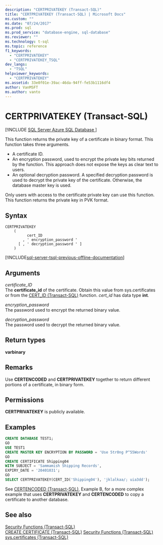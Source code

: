 ```yaml
---
description: "CERTPRIVATEKEY (Transact-SQL)"
title: "CERTPRIVATEKEY (Transact-SQL) | Microsoft Docs"
ms.custom: ""
ms.date: "07/24/2017"
ms.prod: sql
ms.prod_service: "database-engine, sql-database"
ms.reviewer: ""
ms.technology: t-sql
ms.topic: reference
f1_keywords: 
  - "CERTPRIVATEKEY"
  - "CERTPRIVATEKEY_TSQL"
dev_langs: 
  - "TSQL"
helpviewer_keywords: 
  - "CERTPRIVATEKEY"
ms.assetid: 33e0f01e-39ac-46da-94ff-fe53b1116df4
author: VanMSFT
ms.author: vanto
---
```

# CERTPRIVATEKEY (Transact-SQL)
[!INCLUDE [SQL Server Azure SQL Database ](../../includes/applies-to-version/sql-asdb.md)]

This function returns the private key of a certificate in binary format. This function takes three arguments.
-   A certificate ID.  
-   An encryption password, used to encrypt the private key bits returned by the function. This approach does not expose the keys as clear text to users.  
-   An optional decryption password. A specified decryption password is used to decrypt the private key of the certificate. Otherwise, the database master key is used.  
  
Only users with access to the certificate private key can use this function. This function returns the private key in PVK format.
  
## Syntax  
  
```syntaxsql
CERTPRIVATEKEY   
    (  
          cert_ID   
        , ' encryption_password '   
      [ , ' decryption_password ' ]  
    )  
```  
  
[!INCLUDE[sql-server-tsql-previous-offline-documentation](../../includes/sql-server-tsql-previous-offline-documentation.md)]

## Arguments
*certificate_ID*  
The **certificate_id** of the certificate. Obtain this value from sys.certificates or from the [CERT_ID &#40;Transact-SQL&#41;](../../t-sql/functions/cert-id-transact-sql.md) function. *cert_id* has data type **int**.
  
*encryption_password*  
The password used to encrypt the returned binary value.
  
*decryption_password*  
The password used to decrypt the returned binary value.
  
## Return types
**varbinary**
  
## Remarks  
Use **CERTENCODED** and **CERTPRIVATEKEY** together to return different portions of a certificate, in binary form.
  
## Permissions  
**CERTPRIVATEKEY** is publicly available.
  
## Examples  
  
```sql
CREATE DATABASE TEST1;  
GO  
USE TEST1  
CREATE MASTER KEY ENCRYPTION BY PASSWORD = 'Use 5tr0ng P^55Words'  
GO  
CREATE CERTIFICATE Shipping04   
WITH SUBJECT = 'Sammamish Shipping Records',   
EXPIRY_DATE = '20401031';  
GO  
SELECT CERTPRIVATEKEY(CERT_ID('Shipping04'), 'jklalkaa/; uia3dd');  
```  
  
See [CERTENCODED &#40;Transact-SQL&#41;](../../t-sql/functions/certencoded-transact-sql.md), Example B, for a more complex example that uses **CERTPRIVATEKEY** and **CERTENCODED** to copy a certificate to another database.
  
## See also
[Security Functions &#40;Transact-SQL&#41;](../../t-sql/functions/security-functions-transact-sql.md)  
[CREATE CERTIFICATE &#40;Transact-SQL&#41;](../../t-sql/statements/create-certificate-transact-sql.md)
[Security Functions &#40;Transact-SQL&#41;](../../t-sql/functions/security-functions-transact-sql.md)
[sys.certificates &#40;Transact-SQL&#41;](../../relational-databases/system-catalog-views/sys-certificates-transact-sql.md)
  
  
